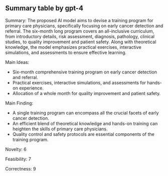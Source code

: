 ## Summary table by gpt-4
Summary: 
The proposed AI model aims to devise a training program for primary care physicians, specifically focusing on early cancer detection and referral. The six-month long program covers an all-inclusive curriculum, from introductory details, risk assessment, diagnosis, pathology, clinical studies, to quality improvement and patient safety. Along with theoretical knowledge, the model emphasizes practical exercises, interactive simulations, and assessments to ensure effective learning.

Main Ideas: 
- Six-month comprehensive training program on early cancer detection and referral.
- Practical exercises, interactive simulations, and assessments for hands-on experience.
- Allocation of a whole month for quality improvement and patient safety.

Main Finding: 
- A single training program can encompass all the crucial facets of early cancer detection.
- An efficient blend of theoretical knowledge and hands-on training can heighten the skills of primary care physicians.
- Quality control and safety protocols are essential components of the training program.

Novelty: 
6

Feasibility: 
7 

Correctness: 
9